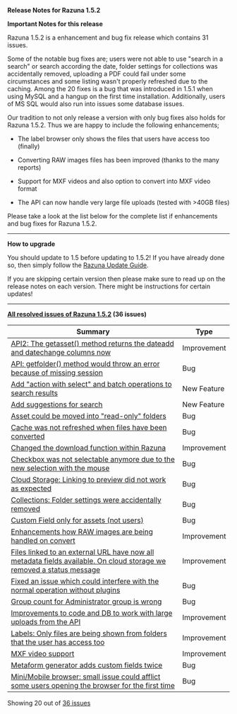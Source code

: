 **Release Notes for Razuna 1.5.2**

**Important Notes for this release**

Razuna 1.5.2 is a enhancement and bug fix release which contains 31 issues.

Some of the notable bug fixes are; users were not able to use "search in a search" or search according the date, folder settings for collections was accidentally removed, uploading a PDF could fail under some circumstances and some listing wasn't properly refreshed due to the caching. Among the 20 fixes is a bug that was introduced in 1.5.1 when using MySQL and a hangup on the first time installation. Additionally, users of MS SQL would also run into issues some database issues.  

Our tradition to not only release a version with only bug fixes also holds for Razuna 1.5.2. Thus we are happy to include the following enhancements;

 * The label browser only shows the files that users have access too (finally)

 * Converting RAW images files has been improved (thanks to the many reports)

 * Support for MXF videos and also option to convert into MXF video format
 
 * The API can now handle very large file uploads (tested with >40GB files)

Please take a look at the list below for the complete list if enhancements and bug fixes for Razuna 1.5.2.

___

**How to upgrade**

You should update to 1.5 before updating to 1.5.2! If you have already done so, then simply follow the [Razuna Update Guide](/installation/Upgrade/).

If you are skipping certain version then please make sure to read up on the release notes on each version. There might be instructions for certain updates!

___

**[All resolved issues of Razuna 1.5.2](http://issues.razuna.com/secure/IssueNavigator.jspa?reset=true&jqlQuery=fixVersion+%3D+%221.5.2%22+AND+project+%3D+RAZ+ORDER+BY+%22summary%22+ASC%2Cissuetype+DESC%2C+key+DESC&tempMax=1000&src=confmacro) (36 issues)**

|Summary|Type|
|-------|----|
|[API2: The getasset() method returns the dateadd and datechange columns now ](http://issues.razuna.com/browse/RAZ-1534?src=confmacro)|  Improvement  |
|[API: getfolder() method would throw an error because of missing session ](http://issues.razuna.com/browse/RAZ-1544?src=confmacro)| Bug |
|[Add "action with select" and batch operations to search results ](http://issues.razuna.com/browse/RAZ-587?src=confmacro)| New Feature |
|[Add suggestions for search ](http://issues.razuna.com/browse/RAZ-293?src=confmacro)| New Feature |
|[Asset could be moved into "read-only" folders ](http://issues.razuna.com/browse/RAZ-1549?src=confmacro)| Bug |
|[Cache was not refreshed when files have been converted ](http://issues.razuna.com/browse/RAZ-1565?src=confmacro)| Bug |
|[Changed the download function within Razuna ](http://issues.razuna.com/browse/RAZ-1547?src=confmacro)| Improvement |
|[Checkbox was not selectable anymore due to the new selection with the mouse ](http://issues.razuna.com/browse/RAZ-1552?src=confmacro)| Bug |
|[Cloud Storage: Linking to preview did not work as expected ](http://issues.razuna.com/browse/RAZ-1533?src=confmacro)| Bug |
|[Collections: Folder settings were accidentally removed ](http://issues.razuna.com/browse/RAZ-1560?src=confmacro)|Bug  |
|[Custom Field only for assets (not users) ](http://issues.razuna.com/browse/RAZ-2202?src=confmacro)|Bug  |
|[Enhancements how RAW images are being handled on convert ](http://issues.razuna.com/browse/RAZ-1564?src=confmacro)|Improvement  |
|[Files linked to an external URL have now all metadata fields available. On cloud storage we removed a status message ](http://issues.razuna.com/browse/RAZ-1539?src=confmacro)| Improvement |
|[Fixed an issue which could interfere with the normal operation without plugins ](http://issues.razuna.com/browse/RAZ-1556?src=confmacro)|Bug  |
|[Group count for Administrator group is wrong ](http://issues.razuna.com/browse/RAZ-1559?src=confmacro)|Bug  |
|[Improvements to code and DB to work with large uploads from the API ](http://issues.razuna.com/browse/RAZ-1536?src=confmacro)| Improvement |
|[Labels: Only files are being shown from folders that the user has access too ](http://issues.razuna.com/browse/RAZ-1546?src=confmacro)| Improvement |
|[MXF video support ](http://issues.razuna.com/browse/RAZ-1566?src=confmacro)| Improvement |
|[Metaform generator adds custom fields twice ](http://issues.razuna.com/browse/RAZ-1897?src=confmacro)| Bug |
|[Mini/Mobile browser: small issue could afflict some users opening the browser for the first time ](http://issues.razuna.com/browse/RAZ-1550?src=confmacro)| Bug |

Showing 20 out of [36 issues](http://issues.razuna.com/secure/IssueNavigator.jspa?reset=true&jqlQuery=fixVersion+%3D+%221.5.2%22+AND+project+%3D+RAZ+ORDER+BY+%22summary%22+ASC%2Cissuetype+DESC%2C+key+DESC&tempMax=1000&src=confmacro)











